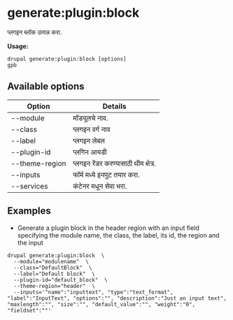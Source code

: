 # generate:plugin:block
प्लगइन ब्लॉक उत्पन्न करा.

**Usage:**
```
drupal generate:plugin:block [options]
gpb
```

## Available options
Option | Details
-------|-------------
--module | मॉड्यूलचे नाव.
--class | प्लगइन वर्ग नाव
--label | प्लगइन लेबल
--plugin-id | प्लगिन आयडी
--theme-region | प्लगइन रेंडर करण्यासाठी थीम क्षेत्र.
--inputs | फॉर्म मध्ये इनपुट तयार करा.
--services | कंटेनर मधून सेवा भरा.

## Examples
* Generate a plugin block in the header region with an input field specifying the module name, the class, the label, its id, the region and the input
```
drupal generate:plugin:block  \
  --module="modulename"  \
  --class="DefaultBlock"  \
  --label="Default block"  \
  --plugin-id="default_block"  \
  --theme-region="header"  \
  --inputs='"name":"inputtext", "type":"text_format", "label":"InputText", "options":"", "description":"Just an input text", "maxlength":"", "size":"", "default_value":"", "weight":"0", "fieldset":""'
```
